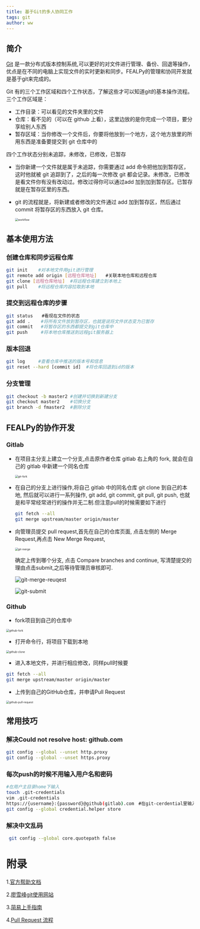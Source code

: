 ```yaml
---
title: 基于Git的多人协同工作
tags: git
author: ww
---
```


## 简介

[Git](https://git-scm.com/) 是一款分布式版本控制系统,可以更好的对文件进行管理、备份、回退等操作，优点是在不同的电脑上实现文件的实时更新和同步。FEALPy的管理和协同开发就是基于git来完成的。

Git 有的三个工作区域和四个工作状态，了解这些才可以知道git的基本操作流程。三个工作区域是：

- 工作目录：可以看见的文件夹里的文件
- 仓库：看不见的（可以在 github 上看），这里边放的是你完成一个项目，要分享给别人东西
- 暂存区域：当你修改一个文件后，你要将他放到一个地方，这个地方放里的所用东西是准备要提交到 git 仓库中的

四个工作状态分别未追踪，未修改，已修改，已暂存

- 当你新建一个文件就是属于未追踪，你需要通过 add 命令把他加到暂存区，这时他就被 git 追踪到了，之后的每一次修改 git 都会记录。未修改，已修改是看文件你有没有改动过。修改过得你可以通过add 加到加到暂存区。已暂存就是在暂存区里的东西。

- git 的流程就是，将新建或者修改的文件通过 add 加到暂存区，然后通过 commit 将暂存区的东西放入 git 仓库。
  
  <img src="../assets/images/git-workflow.png" alt="workflow" style="zoom:50%;" />

## 基本使用方法

### 创建仓库和同步远程仓库
  ```bash
  git init    #对本地文件用git进行管理
  git remote add origin [远程仓库地址]　　#关联本地仓库和远程仓库
  git clone [远程仓库地址]  #将远程仓库建立到本地上
  git pull    #将远程仓库内容拉取到本地
  ```

### 提交到远程仓库的步骤
  ```bash
  git status　　#看现在文件的状态
  git add .    #将所有文件放到暂存区，也就是说将文件状态变为已暂存
  git commit   #将暂存区的东西都提交到git仓库中
  git push     #将本地仓库推送到远程git服务器上
  ```

### 版本回退
  ```bash
  git log     #查看仓库中推送的版本号和信息
  git reset --hard [commit id]  #将仓库回退到id的版本
  ```

### 分支管理
 ```bash
git checkout -b master2 #创建并切换到新建分支
git checkout master2    #切换分支
git branch -d fmaster2  #删除分支
 ```

## FEALPy的协作开发

### Gitlab
  - 在项目主分支上建立一个分支,点击原作者仓库 gitlab 右上角的 fork, 就会在自己的 gitlab 中新建一个同名仓库

    <img src="../assets/images/git-fork.png" alt="git-fork" style="zoom:50%;" />

  - 在自己的分支上进行操作,将自己 gitlab 中的同名仓库 git clone 到自己的本地, 然后就可以进行一系列操作, git add, git commit, git pull, git push, 也就是和平常经常进行的操作并无二制.但注意pull的时候需要如下进行
  
    ```bash
    git fetch --all
    git merge upstream/master origin/master
    ```
  
  - 向管理员提交 pull request,首先在自己的仓库页面, 点击左侧的 Merge Request,再点击 New Merge Request, 
  
    <img src="../assets/images/git-merge.png" alt="git-merge" style="zoom:50%;" />
  
    确定上传到哪个分支, 点击 Compare branches and continue, 写清楚提交的理由点击submit,之后等待管理员审核即可.
  
    ![git-merge-reuqest](../assets/images/git-merge-reuqest.png)
    
    ![git-submit](../assets/images/git-submit.png)

### Github

  - fork项目到自己的仓库中

  <img src="../assets/images/github-fork.png" alt="github-fork" style="zoom:50%;" />

  - 打开命令行，将项目下载到本地

  <img src="../assets/images/github-clone.png" alt="github-clone" style="zoom:50%;" />

  - 进入本地文件，并进行相应修改，同样pull时候要

  ```bash
  git fetch --all
  git merge upstream/master origin/master
  ```

  - 上传到自己的GitHub仓库，并申请Pull Request 

  <img src="../assets/images/github-pull-request.png" alt="github-pull-request" style="zoom:50%;" />

## 常用技巧

### 解决Could not resolve host: github.com

```bash
git config --global --unset http.proxy
git config --global --unset https.proxy
```

### 每次push的时候不用输入用户名和密码

```bash
#在用户主目录home下输入
touch .git-credentials
vim .git-credentials
https://{username}:{password}@github(gitlab).com　#在git-cerdential里输入用户信息
git config --global credential.helper store
```

### 解决中文乱码
```bash
 git config --global core.quotepath false
```

# 附录

1.[官方帮助文档](https://git-scm.com/book/zh/v2)

2.[廖雪峰git使用网站](https://www.liaoxuefeng.com/wiki/896043488029600)

3.[简易上手指南](https://www.bootcss.com/p/git-guide/)

4.[Pull Request 流程](https://juejin.cn/post/6844903821521469448v)

